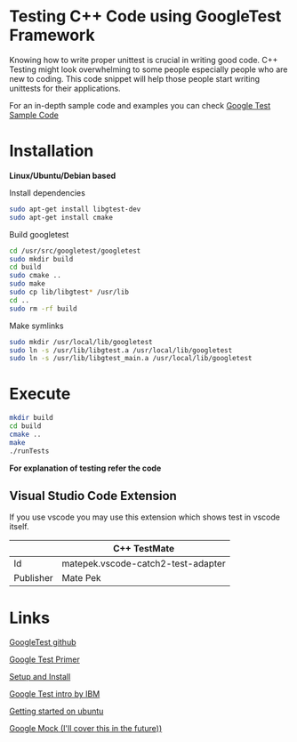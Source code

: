 # Testing C++ Code using GoogleTest Framework

Knowing how to write proper unittest is crucial in writing good code. C++ Testing might look overwhelming to some people especially people who are new to coding. This code snippet will help those people start writing unittests for their applications.

For an in-depth sample code and examples you can check [Google Test Sample Code](googletest/+/refs/tags/release-1.8.0/googletest/docs/Samples.md)

# Installation

**Linux/Ubuntu/Debian based**

Install dependencies
```bash
sudo apt-get install libgtest-dev
sudo apt-get install cmake
```


Build googletest
```bash
cd /usr/src/googletest/googletest
sudo mkdir build
cd build
sudo cmake ..
sudo make
sudo cp lib/libgtest* /usr/lib
cd ..
sudo rm -rf build
```

Make symlinks
```bash
sudo mkdir /usr/local/lib/googletest
sudo ln -s /usr/lib/libgtest.a /usr/local/lib/googletest
sudo ln -s /usr/lib/libgtest_main.a /usr/local/lib/googletest
```

# Execute
```bash
mkdir build
cd build
cmake ..
make
./runTests
```

**For explanation of testing refer the code**

## Visual Studio Code Extension
If you use vscode you may use this extension which shows test in vscode itself.

|  |C++ TestMate |
| ------| ------------|
| Id | matepek.vscode-catch2-test-adapter|
|Publisher | Mate Pek|

# Links
[GoogleTest github](https://github.com/google/googletest)

[Google Test Primer](https://github.com/google/googletest/blob/master/googletest/docs/primer.md)

[Setup and Install](https://gist.github.com/Cartexius/4c437c084d6e388288201aadf9c8cdd5)

[Google Test intro by IBM](https://developer.ibm.com/technologies/systems/articles/au-googletestingframework/)

[Getting started on ubuntu](https://www.eriksmistad.no/getting-started-with-google-test-on-ubuntu/)

[Google Mock (I'll cover this in the future))](https://github.com/google/googletest/blob/master/googlemock/README.md)
